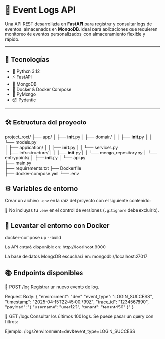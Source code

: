 # 📘 Event Logs API

Una API REST desarrollada en **FastAPI** para registrar y consultar logs de eventos, almacenados en **MongoDB**. Ideal para aplicaciones que requieren monitoreo de eventos personalizados, con almacenamiento flexible y rápido.

---

## 🚀 Tecnologías

- 🐍 Python 3.12
- ⚡ FastAPI
- 🍃 MongoDB
- 🐋 Docker & Docker Compose
- 🔗 PyMongo
- 📦 Pydantic

---

## 🛠️ Estructura del proyecto

project_root/
├── app/
│   ├── __init__.py
│   ├── domain/
│   │   ├── __init__.py
│   │   └── models.py          
│   ├── application/
│   │   ├── __init__.py
│   │   └── services.py        
│   ├── infrastructure/
│   │   ├── __init__.py
│   │   └── mongo_repository.py
│   └── entrypoints/
│       ├── __init__.py
│       └── api.py    
├── main.py           
├── requirements.txt
├── Dockerfile        
├── docker-compose.yml
└── .env

## ⚙️ Variables de entorno

Crear un archivo `.env` en la raíz del proyecto con el siguiente contenido:

🔐 No incluyas tu `.env` en el control de versiones (`.gitignore` debe excluirlo).


## 🐳 Levantar el entorno con Docker

docker-compose up --build

La API estará disponible en: http://localhost:8000

La base de datos MongoDB escuchará en: mongodb://localhost:27017

## 📚 Endpoints disponibles
🔸 POST /log
Registrar un nuevo evento de log.

Request Body:
{
  "environment": "dev",
  "event_type": "LOGIN_SUCCESS",
  "timestamp": "2025-04-15T22:45:00.799Z",
  "trace_id": "1234567890",
  "payload": "{ \"username\": \"user123\", \"tenant\": \"tenant456\" }"
}
 
🔹 GET /logs
Consultar los últimos 100 logs. Se puede pasar un query con filtros:

Ejemplo: /logs?environment=dev&event_type=LOGIN_SUCCESS